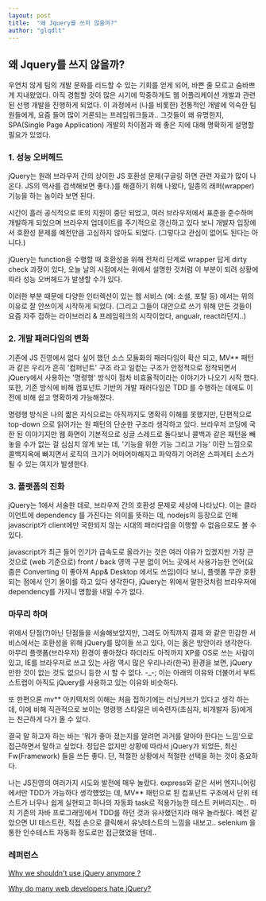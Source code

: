 ```yaml
---
layout: post
title:  "왜 Jquery를 쓰지 않을까?"
author: "glqdlt"
---
```


## 왜 Jquery를 쓰지 않을까?

우연치 않게 팀의 개발 문화를 리드할 수 있는 기회를 얻게 되어, 바쁜 줄 모르고 숨바쁘게 지내왔었다. 아직 경험할 것이 많은 시기에 막중하게도 웹 어플리케이션 개발과 관련 된 선행 개발을 진행하게 되었다. 이 과정에서 (나를 비롯한) 전통적인 개발에 익숙한 팀원들에게, 요즘 들어 많이 거론되는 프레임워크들과.. 그것들이 왜 유명한지, SPA(Single Page Application) 개발의 차이점과 왜 좋은 지에 대해 명확하게 설명할 필요가 있었다. 


### 1. 성능 오버헤드
 jQuery는 원래 브라우저 간의 상이한 JS 호환성 문제(구글링 하면 관련 자료가 많이 나온다. JS의 역사를 검색해보면 좋다.)를 해결하기 위해 나왔다, 일종의 래퍼(wrapper) 기능을 하는 놈이라 보면 된다.

시간이 흘러 공식적으로 IE의 지원이 중단 되었고, 여러 브라우저에서 표준을 준수하며 개발하게 되었으며 브라우저 업데이트를 주기적으로 갱신하고 있다 보니 개발자 입장에서 호환성 문제를 예전만큼 고심하지 않아도 되었다. (그렇다고 관심이 없어도 된다는 아니다.)

jQuery는 function을 수행할 때 호환성을 위해 전처리 단계로 wrapper 답게 dirty check 과정이 있다, 오늘 날의 시점에서는 위에서 설명한 것처럼 이 부분이 되려 상황에 따라 성능 오버헤드가 발생할 수가 있다.

이러한 부분 때문에 다양한 인터렉션이 있는 웹 서비스 (예: 소셜, 포탈 등) 에서는 위의 이유로 잘 안쓰이게 시작하게 되었다. (그리고 그들이 대안으로 쓰기 위해 만든 것들이 요즘 자주 접하는 라이브러리 & 프레임워크의 시작이었다, angualr, react라던지..)

### 2. 개발 패러다임의 변화
기존에 JS 진영에서 없다 싶어 했던 소스 모듈화의 패러다임이 확산 되고, MV** 패턴과 같은 우리가 흔히 '컴퍼넌트' 구조 라고 일컫는 구조가 안정적으로 정착되면서 jQuery에서 사용하는 '명령행' 방식이 점차 비효율적이라는 이야기가 나오기 시작 했다. 또한, 기존 방식에 비해 컴포넌트 기반의 개발 패러다임은 TDD 를 수행하는 데에도 이전에 비해 쉽고 명확하게 가능해졌다.

명령행 방식은 나의 짧은 지식으로는 아직까지도 명확히 이해를 못했지만, 단편적으로 top-down 으로 읽어가는 원 패턴의 단순한 구조라 생각하고 있다. 브라우저 코딩에 국한 된 이야기지만 웹 화면이 기본적으로 싱글 스레드로 돌다보니 콜백과 같은 패턴을 빼놓을 수가 없는 걸 심심치 않게 보는 데, '기능을 위한 기능 그리고 기능' 이란 느낌으로 콜백지옥에 빠지면서  로직의 크기가 어마어마해지고 파악하기 어려운 스파게티 소스가 될 수 있는 여지가 발생한다.


### 3. 플랫폼의 진화

jQuery는 1에서 서술한 데로, 브라우저 간의 호환성 문제로 세상에 나타났다. 이는 클라이언트에 dependency 를 가진다는 의미를 뜻하는 데, nodejs의 등장으로 인해 javascript가 client에만 국한되지 않는 시대의 패러다임을 이행할 수 없음으로도 볼 수 있다. 

javascript가 최근 들어 인기가 급속도로 올라가는 것은 여러 이유가 있겠지만 가장 큰 것으로 (web 기준으로) front / back 영역 구분 없이 어느 곳에서 사용가능한 언어(요즘은 Converting 이 좋아져 App& Desktop 에서도 쓰임)이다 보니, 플랫폼 무관 호환되는 점에서 인기 몰이를 하고 있다 생각한다, jQuery는 위에서 말한것처럼 브라우저에 dependency를 가지니 명함을 내밀 수가 없다.


### 마무리 하며

위에서 단점(?)아닌 단점들을 서술해보았지만, 그래도 아직까지 결제 와 같은 민감한 서비스에서는 호환성을 위해 jQuery를 많이들 쓰고 있다, 이는 옳은 방안이라 생각한다. 아무리 플랫폼(브라우저) 환경이 좋아졌다 하더라도 아직까지 XP를 OS로 쓰는 사람이 있고, IE를 브라우저로 쓰고 있는 사람 역시 많은 우리나라(한국) 환경을 보면, jQuery 만한 것이 없는 것도 없으니 등한 시 할 수 없다. -_-; 이는 아래의 이유와 더불어서 부트스트랩이 아직도 jQuery를 사용하고 있는 이유와 비슷하다. 

또 한편으론 mv** 아키텍처의 이해는 처음 접하기에는 러닝커브가 있다고 생각 하는 데, 이에 비해 직관적으로 보이는 명령행 스타일은 비숙련자(초심자, 비개발자 등)에게는 친근하게 다가 올 수 있다.

결국 말 하고자 하는 바는 '뭐가 좋아 졌는지를 알려면 과거를 알아야 한다는 느낌'으로 접근하면서 말하고 싶었다. 정답은 없지만 상황에 따라서 jQuery가 되었든, 최신 Fw(Framework) 들을  쓰든 좋다. 단, 적절한 상황에서 적절한 선택을 하는 것이 중요하다.

나는 JS진영의 여러가지 시도와 발전에 매우 놀랐다. express와 같은 서버 엔지니어링에서만 TDD가 가능하다 생각헀었는 데, MV** 패턴으로 된 컴포넌트 구조에서 단위 테스트가 너무나 쉽게 실현되고 하나의 자동화 task로 적용가능한 테스트 커버리지는.. 마치 기존의 자바 프로그래밍에서 TDD를 하던 것과 유사했던지라 매우 놀라웠다. 예전 같았으면 UI 테스트란, 직접 손으로 클릭해서 유닛테스트의 느낌을 내보고.. selenium 을 통한 인수테스트 자동화 정도로만 접근했었을 텐데..


### 레퍼런스 
[Why we shouldn't use jQuery anymore ?](https://dev.to/belhassen07/why-i-dont-use-jquery-anymore--8nh)

[Why do many web developers hate jQuery?](https://hashnode.com/post/why-do-many-web-developers-hate-jquery-ciibz8fp801g9j3xtgx19utpe)
